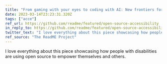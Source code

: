 ```yaml
---
title: "From gaming with your eyes to coding with AI: New frontiers for accessibility"
date: 2023-03-14T23:23:31.320Z
tags: ["acce"]
ref_url: https://github.com/readme/featured/open-source-accessibility
in_reply_to: https://github.com/readme/featured/open-source-accessibility
twitter_text: "I love everything about this piece showcasing how people with disabilities are using open source to empower themselves and others."
ref_source: "The ReadME Project"
---
```


I love everything about this piece showcasing how people with disabilities are using open source to empower themselves and others.
